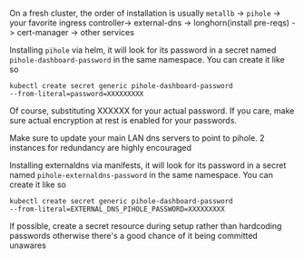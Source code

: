 On a fresh cluster, the order of installation is usually `metallb` -> `pihole`
-> your favorite ingress controller->  external-dns -> longhorn(install
pre-reqs) -> cert-manager -> other services 


Installing `pihole` via helm, it will look for its password in a secret named
`pihole-dashboard-password` in the same namespace. You can create it like so
```
kubectl create secret generic pihole-dashboard-password
--from-literal=password=XXXXXXXXX

```
Of course, substituting XXXXXX for your actual password. If you care, make sure
actual encryption at rest is enabled for your passwords.

Make sure to update your main LAN dns servers to point to pihole. 2 instances
for redundancy are highly encouraged

Installing externaldns via manifests, it will look for its password in a secret named
`pihole-externaldns-password` in the same namespace. You can create it like so
```
kubectl create secret generic pihole-dashboard-password
--from-literal=EXTERNAL_DNS_PIHOLE_PASSWORD=XXXXXXXXX

```


If possible, create a secret resource during setup rather than hardcoding
passwords otherwise there's a good chance of it being committed unawares

